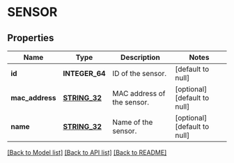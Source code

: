 # SENSOR

## Properties
Name | Type | Description | Notes
------------ | ------------- | ------------- | -------------
**id** | **INTEGER_64** | ID of the sensor. | [default to null]
**mac_address** | [**STRING_32**](STRING_32.md) | MAC address of the sensor. | [optional] [default to null]
**name** | [**STRING_32**](STRING_32.md) | Name of the sensor. | [optional] [default to null]

[[Back to Model list]](../README.md#documentation-for-models) [[Back to API list]](../README.md#documentation-for-api-endpoints) [[Back to README]](../README.md)


